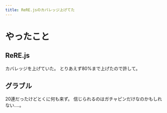 ```yaml
---
title: ReRE.jsのカバレッジ上げてた
---
```


# やったこと

## ReRE.js

カバレッジを上げていた。
とりあえず80%まで上げたので許して。

## グラブル

20連だったけどとくに何も来ず。
信じられるのはガチャピンだけなのかもしれない‥‥。
